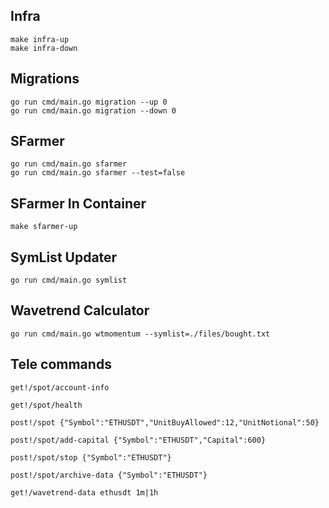 ## Infra
```shell
make infra-up
make infra-down
```

## Migrations
```shell
go run cmd/main.go migration --up 0
go run cmd/main.go migration --down 0
```

## SFarmer
```shell
go run cmd/main.go sfarmer
go run cmd/main.go sfarmer --test=false
```

## SFarmer In Container
```shell
make sfarmer-up
```

## SymList Updater
```shell
go run cmd/main.go symlist
```

## Wavetrend Calculator
```shell
go run cmd/main.go wtmomentum --symlist=./files/bought.txt
```

## Tele commands
```
get!/spot/account-info

get!/spot/health

post!/spot {"Symbol":"ETHUSDT","UnitBuyAllowed":12,"UnitNotional":50}

post!/spot/add-capital {"Symbol":"ETHUSDT","Capital":600}

post!/spot/stop {"Symbol":"ETHUSDT"}

post!/spot/archive-data {"Symbol":"ETHUSDT"}

get!/wavetrend-data ethusdt 1m|1h

```
